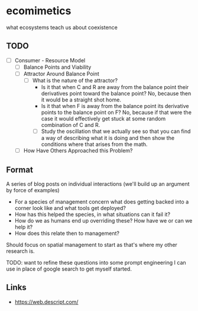 # ecomimetics
what ecosystems teach us about coexistence

## TODO

- [ ] Consumer - Resource Model
    - [ ] Balance Points and Viability
    - [ ] Attractor Around Balance Point
        - [ ] What is the nature of the attractor?
            - Is it that when C and R are away from the balance point their derivatives point toward the balance point? No, because then it would be a straight shot home. 
            - Is it that when F is away from the balance point its derivative points to the balance point on F? No, because if that were the case it would effectively get stuck at some random combination of C and R.
            - [ ] Study the oscillation that we actually see so that you can find a way of describing what it is doing and then show the conditions where that arises from the math. 
    - [ ] How Have Others Approached this Problem?
     
## Format

A series of blog posts on individual interactions (we'll build up an argument by force of examples)

- For a species of management concern what does getting backed into a corner look like and what tools get deployed?
- How has this helped the species, in what situations can it fail it?
- How do we as humans end up overriding these? How have we or can we help it?
- How does this relate then to management?

Should focus on spatial management to start as that's where my other research is. 

TODO: want to refine these questions into some prompt engineering I can use in place of google search to get myself started. 

## Links

- https://web.descript.com/
